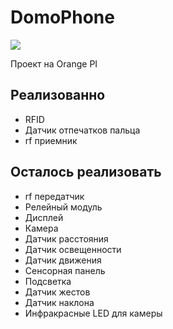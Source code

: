 # DomoPhone
![](https://img.shields.io/github/repo-size/DanLoad/DomoPhone.svg?style=flat)

Проект на Orange PI

## Реализованно

  - RFID
  - Датчик отпечатков пальца
  - rf приемник

## Осталось реализовать

  - rf передатчик
  - Релейный модуль
  - Дисплей
  - Камера
  - Датчик расстояния
  - Датчик освещенности
  - Датчик движения
  - Сенсорная панель
  - Подсветка
  - Датчик жестов
  - Датчик наклона
  - Инфракрасные LED для камеры
